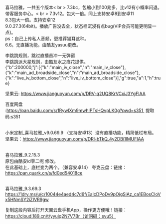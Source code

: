 喜马拉雅，一共五个版本< br >
7.3bc，包缩小到100兆多，比v12有小概率闪退。带客服务中心。< br >
7.3v12。包大一倍。同上支持安卓8到安卓11<br>
8.3包大一倍。支持安卓12<br>
9.0.27.3(64bit)。播放广告没去全，状态栏沉浸有点bug(VIP会员可能更明显一点)。<br>
ps：自己上传私人音频，更推荐猫耳这种。<br>
6.6。无直播功能。由酷友yasuu更改。<br>

李跳跳规则，跳过直播首冲一元弹窗<br>
李跳跳派大星规则，由酷友水之痕花提供。<br>
{"b":200000,"j":[{"k":"main_iv_close","n":"main_iv_close"},{"k":"main_ad_broadside_close","n":"main_ad_broadside_close"},{"k":"live_iv_bottom_close","n":"live_iv_bottom_close"}],"g":true,"a":1,"h":true}

坚果云:
https://www.jianguoyun.com/p/DRV-q2UQ8KrVCxiJ3YgFIAA<br>

百度网盘<br>:https://pan.baidu.com/s/1RywlXm9mwhIPTsHQvpLK0g?pwd=s351 
提取码:s351

<br>小米定制_喜马拉雅_v9.0.69.9  （支持安卓13）没有直播功能，精简低栏布局。
<br>坚果云：https://www.jianguoyun.com/p/DRl-bTkQ_4y2DBi1lMUFIAA

<br>喜马拉雅_9.2.15.3
<br>原包由酷安id零二呢 修改。
<br>在此基础上，底栏变为两个。（兼容安卓14）
夸克云盘：链接：
<br>https://pan.quark.cn/s/fd0ed54018ce

<br>喜马拉雅_9.3.69.3
<br>https://1drv.ms/u/c/10044e4aed4c7d6f/EaIcDPoDv9pOigSiAz_ca1EBosCIoVx5HNmSY2iZIVR9gw

复制这段内容后打开天翼云盘手机App，操作更方便哦！链接：https://cloud.189.cn/t/yyuiq2N7V7Br（访问码：svu5）
